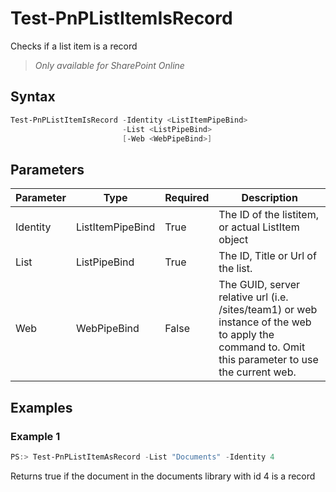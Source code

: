 # Test-PnPListItemIsRecord
Checks if a list item is a record
>*Only available for SharePoint Online*
## Syntax
```powershell
Test-PnPListItemIsRecord -Identity <ListItemPipeBind>
                         -List <ListPipeBind>
                         [-Web <WebPipeBind>]
```


## Parameters
Parameter|Type|Required|Description
---------|----|--------|-----------
|Identity|ListItemPipeBind|True|The ID of the listitem, or actual ListItem object|
|List|ListPipeBind|True|The ID, Title or Url of the list.|
|Web|WebPipeBind|False|The GUID, server relative url (i.e. /sites/team1) or web instance of the web to apply the command to. Omit this parameter to use the current web.|
## Examples

### Example 1
```powershell
PS:> Test-PnPListItemAsRecord -List "Documents" -Identity 4
```
Returns true if the document in the documents library with id 4 is a record
